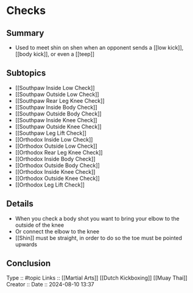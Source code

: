 # Checks

## Summary

- Used to meet shin on shen when an opponent sends a [[low kick]], [[body kick]], or even a [[teep]]
## Subtopics

- [[Southpaw Inside Low Check]]
- [[Southpaw Outside Low Check]]
- [[Southpaw Rear Leg Knee Check]]
- [[Southpaw Inside Body Check]]
- [[Southpaw Outside Body Check]]
- [[Southpaw Inside Knee Check]]
- [[Southpaw Outside Knee Check]]
- [[Southpaw Leg Lift Check]]
- [[Orthodox Inside Low Check]]
- [[Orthodox Outside Low Check]]
- [[Orthodox Rear Leg Knee Check]]
- [[Orthodox Inside Body Check]]
- [[Orthodox Outside Body Check]]
- [[Orthodox Inside Knee Check]]
- [[Orthodox Outside Knee Check]]
- [[Orthodox Leg Lift Check]]
## Details

- When you check a body shot you want to bring your elbow to the outside of the knee
- Or connect the elbow to the knee
- [[Shin]] must be straight, in order to do so the toe must be pointed upwards

## Conclusion


Type :: #topic
Links :: [[Martial Arts]] [[Dutch Kickboxing]] [[Muay Thai]]
Creator ::
Date ::  2024-08-10 13:37